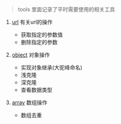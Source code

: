 
> tools 里面记录了平时需要使用的相关工具

1. [url](utools/url.md) 有关url的操作 
    - 获取指定的参数值
    - 删除指定的参数

2. [object](utools/object.md) 对象操作
    - 实现对象继承(大驼峰命名)
    - 浅克隆
    - 深克隆
    - 查看数据类型

3. [array](utools/array.md) 数组操作
    - 数组去重